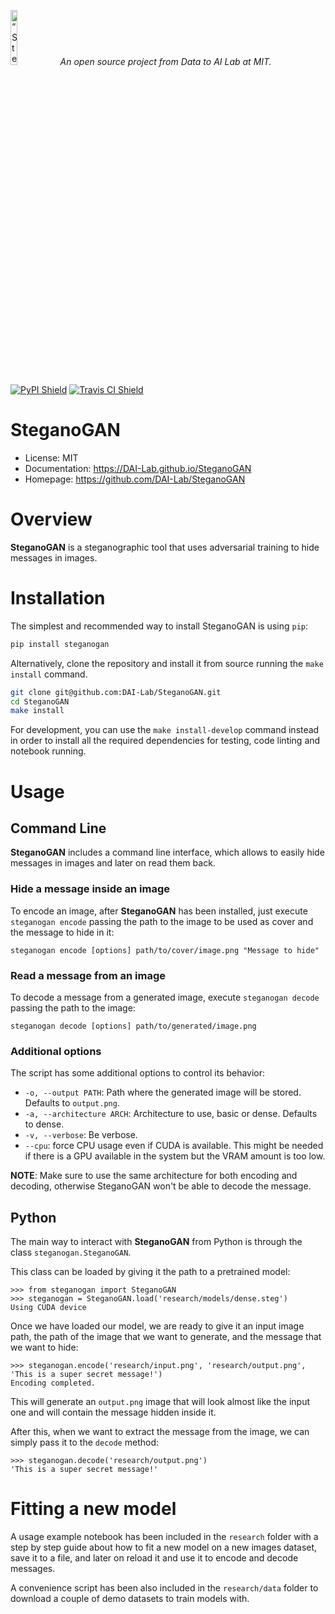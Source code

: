 <p align="left">
<img width=15% src="https://dai.lids.mit.edu/wp-content/uploads/2018/06/Logo_DAI_highres.png" alt=“SteganoGAN” />
<i>An open source project from Data to AI Lab at MIT.</i>
</p>

[![PyPI Shield](https://img.shields.io/pypi/v/steganogan.svg)](https://pypi.python.org/pypi/steganogan)
[![Travis CI Shield](https://travis-ci.org/DAI-Lab/SteganoGAN.svg?branch=master)](https://travis-ci.org/DAI-Lab/SteganoGAN)

# SteganoGAN

- License: MIT
- Documentation: https://DAI-Lab.github.io/SteganoGAN
- Homepage: https://github.com/DAI-Lab/SteganoGAN

# Overview

**SteganoGAN** is a steganographic tool that uses adversarial training to hide messages in images.

# Installation

The simplest and recommended way to install SteganoGAN is using `pip`:

```bash
pip install steganogan
```

Alternatively, clone the repository and install it from source running the `make install` command.

```bash
git clone git@github.com:DAI-Lab/SteganoGAN.git
cd SteganoGAN
make install
```

For development, you can use the `make install-develop` command instead in order to install all
the required dependencies for testing, code linting and notebook running.

# Usage

## Command Line

**SteganoGAN** includes a command line interface, which allows to easily hide messages in images
and later on read them back.

### Hide a message inside an image

To encode an image, after **SteganoGAN** has been installed, just execute `steganogan encode`
passing the path to the image to be used as cover and the message to hide in it:

```
steganogan encode [options] path/to/cover/image.png "Message to hide"
```

### Read a message from an image

To decode a message from a generated image, execute `steganogan decode` passing the path
to the image:

```
steganogan decode [options] path/to/generated/image.png
```

### Additional options

The script has some additional options to control its behavior:

* `-o, --output PATH`: Path where the generated image will be stored. Defaults to `output.png`.
* `-a, --architecture ARCH`: Architecture to use, basic or dense. Defaults to dense.
* `-v, --verbose`: Be verbose.
* `--cpu`: force CPU usage even if CUDA is available. This might be needed if there is a GPU
  available in the system but the VRAM amount is too low.

**NOTE**: Make sure to use the same architecture for both encoding and decoding, otherwise
SteganoGAN won't be able to decode the message.

## Python

The main way to interact with **SteganoGAN** from Python is through the class
`steganogan.SteganoGAN`.

This class can be loaded by giving it the path to a pretrained model:

```
>>> from steganogan import SteganoGAN
>>> steganogan = SteganoGAN.load('research/models/dense.steg')
Using CUDA device
```

Once we have loaded our model, we are ready to give it an input image path, the path of the
image that we want to generate, and the message that we want to hide:

```
>>> steganogan.encode('research/input.png', 'research/output.png', 'This is a super secret message!')
Encoding completed.
```

This will generate an `output.png` image that will look almost like the input one and will
contain the message hidden inside it.

After this, when we want to extract the message from the image, we can simply pass it to the
`decode` method:

```
>>> steganogan.decode('research/output.png')
'This is a super secret message!'
```

# Fitting a new model

A usage example notebook has been included in the `research` folder with a step by step guide
about how to fit a new model on a new images dataset, save it to a file, and later on reload it
and use it to encode and decode messages.

A convenience script has been also included in the `research/data` folder to download a couple
of demo datasets to train models with.
